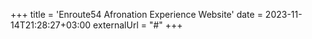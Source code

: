 +++
title = 'Enroute54 Afronation Experience Website'
date = 2023-11-14T21:28:27+03:00
externalUrl = "#"
+++
